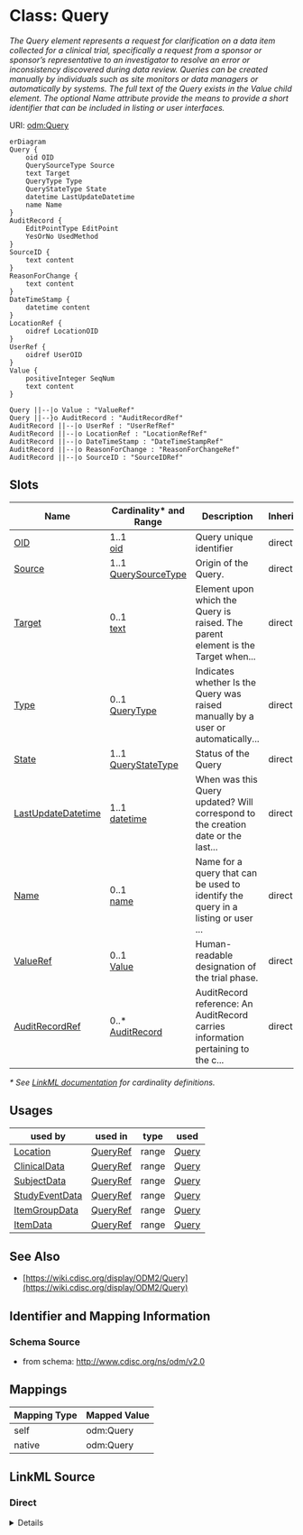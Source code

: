 # Class: Query

_The Query element represents a request for clarification on a data item collected for a clinical trial, specifically a request from a sponsor or sponsor’s representative to an investigator to resolve an error or inconsistency discovered during data review. Queries can be created manually by individuals such as site monitors or data managers or automatically by systems. The full text of the Query exists in the Value child element. The optional Name attribute provide the means to provide a short identifier that can be included in listing or user interfaces._




URI: [odm:Query](http://www.cdisc.org/ns/odm/v2.0/Query)


```mermaid
erDiagram
Query {
    oid OID  
    QuerySourceType Source  
    text Target  
    QueryType Type  
    QueryStateType State  
    datetime LastUpdateDatetime  
    name Name  
}
AuditRecord {
    EditPointType EditPoint  
    YesOrNo UsedMethod  
}
SourceID {
    text content  
}
ReasonForChange {
    text content  
}
DateTimeStamp {
    datetime content  
}
LocationRef {
    oidref LocationOID  
}
UserRef {
    oidref UserOID  
}
Value {
    positiveInteger SeqNum  
    text content  
}

Query ||--|o Value : "ValueRef"
Query ||--}o AuditRecord : "AuditRecordRef"
AuditRecord ||--|o UserRef : "UserRefRef"
AuditRecord ||--|o LocationRef : "LocationRefRef"
AuditRecord ||--|o DateTimeStamp : "DateTimeStampRef"
AuditRecord ||--|o ReasonForChange : "ReasonForChangeRef"
AuditRecord ||--|o SourceID : "SourceIDRef"

```



<!-- no inheritance hierarchy -->


## Slots

| Name | Cardinality* and Range | Description | Inheritance |
| ---  | --- | --- | --- |
| [OID](OID.md) | 1..1 <br/> [oid](oid.md) | Query unique identifier | direct |
| [Source](Source.md) | 1..1 <br/> [QuerySourceType](QuerySourceType.md) | Origin of the Query. | direct |
| [Target](Target.md) | 0..1 <br/> [text](text.md) | Element upon which the Query is raised. The parent element is the Target when... | direct |
| [Type](Type.md) | 0..1 <br/> [QueryType](QueryType.md) | Indicates whether Is the Query was raised manually by a user or automatically... | direct |
| [State](State.md) | 1..1 <br/> [QueryStateType](QueryStateType.md) | Status of the Query | direct |
| [LastUpdateDatetime](LastUpdateDatetime.md) | 1..1 <br/> [datetime](datetime.md) | When was this Query updated? Will correspond to the creation date or the last... | direct |
| [Name](Name.md) | 0..1 <br/> [name](name.md) | Name for a query that can be used to identify the query in a listing or user ... | direct |
| [ValueRef](ValueRef.md) | 0..1 <br/> [Value](Value.md) | Human-readable designation of the trial phase. | direct |
| [AuditRecordRef](AuditRecordRef.md) | 0..* <br/> [AuditRecord](AuditRecord.md) | AuditRecord reference: An AuditRecord carries information pertaining to the c... | direct |

_* See [LinkML documentation](https://linkml.io/linkml/schemas/slots.html#slot-cardinality) for cardinality definitions._




## Usages

| used by | used in | type | used |
| ---  | --- | --- | --- |
| [Location](Location.md) | [QueryRef](QueryRef.md) | range | [Query](Query.md) |
| [ClinicalData](ClinicalData.md) | [QueryRef](QueryRef.md) | range | [Query](Query.md) |
| [SubjectData](SubjectData.md) | [QueryRef](QueryRef.md) | range | [Query](Query.md) |
| [StudyEventData](StudyEventData.md) | [QueryRef](QueryRef.md) | range | [Query](Query.md) |
| [ItemGroupData](ItemGroupData.md) | [QueryRef](QueryRef.md) | range | [Query](Query.md) |
| [ItemData](ItemData.md) | [QueryRef](QueryRef.md) | range | [Query](Query.md) |






## See Also

* [https://wiki.cdisc.org/display/ODM2/Query](https://wiki.cdisc.org/display/ODM2/Query)

## Identifier and Mapping Information







### Schema Source


* from schema: http://www.cdisc.org/ns/odm/v2.0





## Mappings

| Mapping Type | Mapped Value |
| ---  | ---  |
| self | odm:Query |
| native | odm:Query |





## LinkML Source

<!-- TODO: investigate https://stackoverflow.com/questions/37606292/how-to-create-tabbed-code-blocks-in-mkdocs-or-sphinx -->

### Direct

<details>
```yaml
name: Query
description: The Query element represents a request for clarification on a data item
  collected for a clinical trial, specifically a request from a sponsor or sponsor’s
  representative to an investigator to resolve an error or inconsistency discovered
  during data review. Queries can be created manually by individuals such as site
  monitors or data managers or automatically by systems. The full text of the Query
  exists in the Value child element. The optional Name attribute provide the means
  to provide a short identifier that can be included in listing or user interfaces.
from_schema: http://www.cdisc.org/ns/odm/v2.0
see_also:
- https://wiki.cdisc.org/display/ODM2/Query
rank: 1000
slots:
- OID
- Source
- Target
- Type
- State
- LastUpdateDatetime
- Name
- ValueRef
- AuditRecordRef
slot_usage:
  OID:
    name: OID
    description: Query unique identifier
    comments:
    - Must be unique within a Study.
    domain_of:
    - Study
    - MetaDataVersion
    - Standard
    - ValueListDef
    - WhereClauseDef
    - StudyEventGroupDef
    - StudyEventDef
    - ItemGroupDef
    - ItemDef
    - CodeList
    - MethodDef
    - ConditionDef
    - CommentDef
    - StudyIndication
    - StudyIntervention
    - StudyObjective
    - StudyEndPoint
    - StudyTargetPopulation
    - StudyEstimand
    - Arm
    - Epoch
    - StudyParameter
    - StudyTiming
    - TransitionTimingConstraint
    - AbsoluteTimingConstraint
    - RelativeTimingConstraint
    - DurationTimingConstraint
    - WorkflowDef
    - Transition
    - Branching
    - Criterion
    - User
    - Organization
    - Location
    - SignatureDef
    - Query
    range: oid
    required: true
  Source:
    name: Source
    description: Origin of the Query.
    domain_of:
    - Origin
    - Query
    range: QuerySourceType
    required: true
  Target:
    name: Target
    description: Element upon which the Query is raised. The parent element is the
      Target when the Target attribute is omitted.
    comments:
    - Optional
    domain_of:
    - Query
    range: text
  Type:
    name: Type
    description: Indicates whether Is the Query was raised manually by a user or automatically
      via an edit check.
    comments:
    - Optional
    domain_of:
    - TranslatedText
    - PDFPageRef
    - Standard
    - StudyEventDef
    - ItemGroupDef
    - Origin
    - Resource
    - MethodDef
    - StudyEndPoint
    - TransitionTimingConstraint
    - RelativeTimingConstraint
    - Branching
    - Organization
    - Query
    range: QueryType
  State:
    name: State
    description: Status of the Query
    domain_of:
    - Query
    range: QueryStateType
    required: true
  LastUpdateDatetime:
    name: LastUpdateDatetime
    description: When was this Query updated? Will correspond to the creation date
      or the last updated date?
    domain_of:
    - Query
    range: datetime
    required: true
  Name:
    name: Name
    description: Name for a query that can be used to identify the query in a listing
      or user interface.
    comments:
    - Optional
    domain_of:
    - Alias
    - MetaDataVersion
    - Standard
    - StudyEventGroupDef
    - StudyEventDef
    - ItemGroupDef
    - Class
    - SubClass
    - SourceItem
    - Resource
    - ItemDef
    - CodeList
    - MethodDef
    - Parameter
    - ReturnValue
    - ConditionDef
    - StudyObjective
    - StudyEndPoint
    - StudyTargetPopulation
    - StudyEstimand
    - Arm
    - Epoch
    - StudyTiming
    - TransitionTimingConstraint
    - AbsoluteTimingConstraint
    - RelativeTimingConstraint
    - DurationTimingConstraint
    - WorkflowDef
    - Transition
    - Branching
    - Criterion
    - Organization
    - Location
    - Query
    range: name
  ValueRef:
    name: ValueRef
    domain_of:
    - TrialPhase
    - ParameterValue
    - Telecom
    - ItemData
    - Query
    range: Value
    maximum_cardinality: 1
  AuditRecordRef:
    name: AuditRecordRef
    multivalued: true
    domain_of:
    - ReferenceData
    - ClinicalData
    - SubjectData
    - StudyEventData
    - ItemGroupData
    - ItemData
    - Query
    range: AuditRecord
    inlined: true
    inlined_as_list: true
class_uri: odm:Query

```
</details>

### Induced

<details>
```yaml
name: Query
description: The Query element represents a request for clarification on a data item
  collected for a clinical trial, specifically a request from a sponsor or sponsor’s
  representative to an investigator to resolve an error or inconsistency discovered
  during data review. Queries can be created manually by individuals such as site
  monitors or data managers or automatically by systems. The full text of the Query
  exists in the Value child element. The optional Name attribute provide the means
  to provide a short identifier that can be included in listing or user interfaces.
from_schema: http://www.cdisc.org/ns/odm/v2.0
see_also:
- https://wiki.cdisc.org/display/ODM2/Query
rank: 1000
slot_usage:
  OID:
    name: OID
    description: Query unique identifier
    comments:
    - Must be unique within a Study.
    domain_of:
    - Study
    - MetaDataVersion
    - Standard
    - ValueListDef
    - WhereClauseDef
    - StudyEventGroupDef
    - StudyEventDef
    - ItemGroupDef
    - ItemDef
    - CodeList
    - MethodDef
    - ConditionDef
    - CommentDef
    - StudyIndication
    - StudyIntervention
    - StudyObjective
    - StudyEndPoint
    - StudyTargetPopulation
    - StudyEstimand
    - Arm
    - Epoch
    - StudyParameter
    - StudyTiming
    - TransitionTimingConstraint
    - AbsoluteTimingConstraint
    - RelativeTimingConstraint
    - DurationTimingConstraint
    - WorkflowDef
    - Transition
    - Branching
    - Criterion
    - User
    - Organization
    - Location
    - SignatureDef
    - Query
    range: oid
    required: true
  Source:
    name: Source
    description: Origin of the Query.
    domain_of:
    - Origin
    - Query
    range: QuerySourceType
    required: true
  Target:
    name: Target
    description: Element upon which the Query is raised. The parent element is the
      Target when the Target attribute is omitted.
    comments:
    - Optional
    domain_of:
    - Query
    range: text
  Type:
    name: Type
    description: Indicates whether Is the Query was raised manually by a user or automatically
      via an edit check.
    comments:
    - Optional
    domain_of:
    - TranslatedText
    - PDFPageRef
    - Standard
    - StudyEventDef
    - ItemGroupDef
    - Origin
    - Resource
    - MethodDef
    - StudyEndPoint
    - TransitionTimingConstraint
    - RelativeTimingConstraint
    - Branching
    - Organization
    - Query
    range: QueryType
  State:
    name: State
    description: Status of the Query
    domain_of:
    - Query
    range: QueryStateType
    required: true
  LastUpdateDatetime:
    name: LastUpdateDatetime
    description: When was this Query updated? Will correspond to the creation date
      or the last updated date?
    domain_of:
    - Query
    range: datetime
    required: true
  Name:
    name: Name
    description: Name for a query that can be used to identify the query in a listing
      or user interface.
    comments:
    - Optional
    domain_of:
    - Alias
    - MetaDataVersion
    - Standard
    - StudyEventGroupDef
    - StudyEventDef
    - ItemGroupDef
    - Class
    - SubClass
    - SourceItem
    - Resource
    - ItemDef
    - CodeList
    - MethodDef
    - Parameter
    - ReturnValue
    - ConditionDef
    - StudyObjective
    - StudyEndPoint
    - StudyTargetPopulation
    - StudyEstimand
    - Arm
    - Epoch
    - StudyTiming
    - TransitionTimingConstraint
    - AbsoluteTimingConstraint
    - RelativeTimingConstraint
    - DurationTimingConstraint
    - WorkflowDef
    - Transition
    - Branching
    - Criterion
    - Organization
    - Location
    - Query
    range: name
  ValueRef:
    name: ValueRef
    domain_of:
    - TrialPhase
    - ParameterValue
    - Telecom
    - ItemData
    - Query
    range: Value
    maximum_cardinality: 1
  AuditRecordRef:
    name: AuditRecordRef
    multivalued: true
    domain_of:
    - ReferenceData
    - ClinicalData
    - SubjectData
    - StudyEventData
    - ItemGroupData
    - ItemData
    - Query
    range: AuditRecord
    inlined: true
    inlined_as_list: true
attributes:
  OID:
    name: OID
    description: Query unique identifier
    comments:
    - Must be unique within a Study.
    from_schema: http://www.cdisc.org/ns/odm/v2.0
    rank: 1000
    identifier: true
    alias: OID
    owner: Query
    domain_of:
    - Study
    - MetaDataVersion
    - Standard
    - ValueListDef
    - WhereClauseDef
    - StudyEventGroupDef
    - StudyEventDef
    - ItemGroupDef
    - ItemDef
    - CodeList
    - MethodDef
    - ConditionDef
    - CommentDef
    - StudyIndication
    - StudyIntervention
    - StudyObjective
    - StudyEndPoint
    - StudyTargetPopulation
    - StudyEstimand
    - Arm
    - Epoch
    - StudyParameter
    - StudyTiming
    - TransitionTimingConstraint
    - AbsoluteTimingConstraint
    - RelativeTimingConstraint
    - DurationTimingConstraint
    - WorkflowDef
    - Transition
    - Branching
    - Criterion
    - User
    - Organization
    - Location
    - SignatureDef
    - Query
    range: oid
    required: true
  Source:
    name: Source
    description: Origin of the Query.
    from_schema: http://www.cdisc.org/ns/odm/v2.0
    rank: 1000
    alias: Source
    owner: Query
    domain_of:
    - Origin
    - Query
    range: QuerySourceType
    required: true
  Target:
    name: Target
    description: Element upon which the Query is raised. The parent element is the
      Target when the Target attribute is omitted.
    comments:
    - Optional
    from_schema: http://www.cdisc.org/ns/odm/v2.0
    rank: 1000
    alias: Target
    owner: Query
    domain_of:
    - Query
    range: text
  Type:
    name: Type
    description: Indicates whether Is the Query was raised manually by a user or automatically
      via an edit check.
    comments:
    - Optional
    from_schema: http://www.cdisc.org/ns/odm/v2.0
    rank: 1000
    alias: Type
    owner: Query
    domain_of:
    - TranslatedText
    - PDFPageRef
    - Standard
    - StudyEventDef
    - ItemGroupDef
    - Origin
    - Resource
    - MethodDef
    - StudyEndPoint
    - TransitionTimingConstraint
    - RelativeTimingConstraint
    - Branching
    - Organization
    - Query
    range: QueryType
  State:
    name: State
    description: Status of the Query
    from_schema: http://www.cdisc.org/ns/odm/v2.0
    rank: 1000
    alias: State
    owner: Query
    domain_of:
    - Query
    range: QueryStateType
    required: true
  LastUpdateDatetime:
    name: LastUpdateDatetime
    description: When was this Query updated? Will correspond to the creation date
      or the last updated date?
    from_schema: http://www.cdisc.org/ns/odm/v2.0
    rank: 1000
    alias: LastUpdateDatetime
    owner: Query
    domain_of:
    - Query
    range: datetime
    required: true
  Name:
    name: Name
    description: Name for a query that can be used to identify the query in a listing
      or user interface.
    comments:
    - Optional
    from_schema: http://www.cdisc.org/ns/odm/v2.0
    rank: 1000
    alias: Name
    owner: Query
    domain_of:
    - Alias
    - MetaDataVersion
    - Standard
    - StudyEventGroupDef
    - StudyEventDef
    - ItemGroupDef
    - Class
    - SubClass
    - SourceItem
    - Resource
    - ItemDef
    - CodeList
    - MethodDef
    - Parameter
    - ReturnValue
    - ConditionDef
    - StudyObjective
    - StudyEndPoint
    - StudyTargetPopulation
    - StudyEstimand
    - Arm
    - Epoch
    - StudyTiming
    - TransitionTimingConstraint
    - AbsoluteTimingConstraint
    - RelativeTimingConstraint
    - DurationTimingConstraint
    - WorkflowDef
    - Transition
    - Branching
    - Criterion
    - Organization
    - Location
    - Query
    range: name
  ValueRef:
    name: ValueRef
    description: Human-readable designation of the trial phase.
    from_schema: http://www.cdisc.org/ns/odm/v2.0
    rank: 1000
    identifier: false
    alias: ValueRef
    owner: Query
    domain_of:
    - TrialPhase
    - ParameterValue
    - Telecom
    - ItemData
    - Query
    range: Value
    maximum_cardinality: 1
  AuditRecordRef:
    name: AuditRecordRef
    description: 'AuditRecord reference: An AuditRecord carries information pertaining
      to the creation, deletion, or modification of clinical data. This information
      includes who performed that action, and where, when, and why that action was
      performed.AuditRecord information describes a change to clinical data, but is
      not itself clinical data. The value of some clinical data can always be changed
      by a subsequent transaction, but history cannot be changed, only added to.'
    from_schema: http://www.cdisc.org/ns/odm/v2.0
    rank: 1000
    multivalued: true
    identifier: false
    alias: AuditRecordRef
    owner: Query
    domain_of:
    - ReferenceData
    - ClinicalData
    - SubjectData
    - StudyEventData
    - ItemGroupData
    - ItemData
    - Query
    range: AuditRecord
    inlined: true
    inlined_as_list: true
class_uri: odm:Query

```
</details>